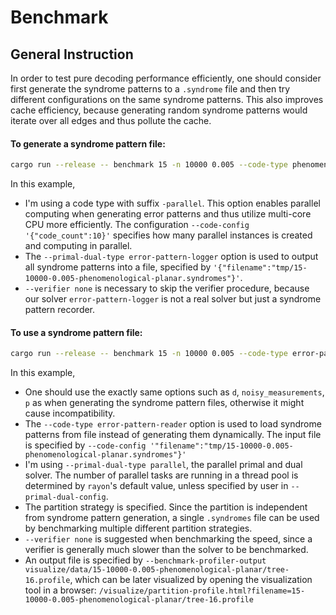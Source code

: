 # Benchmark

## General Instruction

In order to test pure decoding performance efficiently, one should consider first generate the syndrome patterns to a `.syndrome` file
and then try different configurations on the same syndrome patterns.
This also improves cache efficiency, because generating random syndrome patterns would iterate over all edges and thus pollute the cache.

#### To generate a syndrome pattern file:

```sh
cargo run --release -- benchmark 15 -n 10000 0.005 --code-type phenomenological-planar-code-parallel --code-config '{"code_count":10}' --primal-dual-type error-pattern-logger --primal-dual-config '{"filename":"tmp/15-10000-0.005-phenomenological-planar.syndromes"}' --verifier none
```

In this example,

- I'm using a code type with suffix `-parallel`. This option enables parallel computing when generating error patterns and thus utilize multi-core CPU more efficiently. The configuration `--code-config '{"code_count":10}'` specifies how many parallel instances is created and computing in parallel.
- The `--primal-dual-type error-pattern-logger` option is used to output all syndrome patterns into a file, specified by `'{"filename":"tmp/15-10000-0.005-phenomenological-planar.syndromes"}'`.
- `--verifier none` is necessary to skip the verifier procedure, because our solver `error-pattern-logger` is not a real solver but just a syndrome pattern recorder.

#### To use a syndrome pattern file:

```sh
cargo run --release -- benchmark 15 -n 10000 0.005 --code-type error-pattern-reader --code-config '"filename":"tmp/15-10000-0.005-phenomenological-planar.syndromes"}' --primal-dual-type parallel --partition-strategy phenomenological-planar-code-time-partition --partition-config '{"partition_num":4,"enable_tree_fusion":true}' --verifier none --benchmark-profiler-output visualize/data/15-10000-0.005-phenomenological-planar/tree-16.profile
```

In this example,

- One should use the exactly same options such as `d`, `noisy_measurements`, `p` as when generating the syndrome pattern files, otherwise it might cause incompatibility.
- The `--code-type error-pattern-reader` option is used to load syndrome patterns from file instead of generating them dynamically. The input file is specified by `--code-config '"filename":"tmp/15-10000-0.005-phenomenological-planar.syndromes"}'`
- I'm using `--primal-dual-type parallel`, the parallel primal and dual solver. The number of parallel tasks are running in a thread pool is determined by `rayon`'s default value, unless specified by user in `--primal-dual-config`.
- The partition strategy is specified. Since the partition is independent from syndrome pattern generation, a single `.syndromes` file can be used by benchmarking multiple different partition strategies.
- `--verifier none` is suggested when benchmarking the speed, since a verifier is generally much slower than the solver to be benchmarked.
- An output file is specified by `--benchmark-profiler-output visualize/data/15-10000-0.005-phenomenological-planar/tree-16.profile`, which can be later visualized by opening the visualization tool in a browser: `/visualize/partition-profile.html?filename=15-10000-0.005-phenomenological-planar/tree-16.profile`

